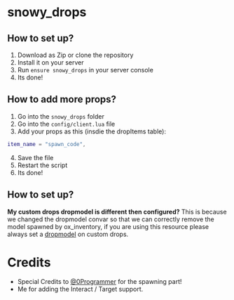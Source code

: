 # snowy_drops
 
## How to set up?
1. Download as Zip or clone the repository
2. Install it on your server
3. Run `ensure snowy_drops` in your server console
4. Its done!

## How to add more props?
1. Go into the `snowy_drops` folder
2. Go into the `config/client.lua` file
3. Add your props as this (insdie the dropItems table):
```lua
item_name = "spawn_code",
```
4. Save the file
5. Restart the script
6. Its done!

## How to set up?
**My custom drops dropmodel is different then configured?**
This is because we changed the dropmodel convar so that we can correctly remove the model spawned by ox_inventory, if you are using this resource please always set a [dropmodel](https://overextended.dev/ox_inventory/Functions/Server#customdrop) on custom drops.


# Credits
- Special Credits to [@0Programmer](https://github.com/0Programmer) for the spawning part!
- Me for adding the Interact / Target support.
